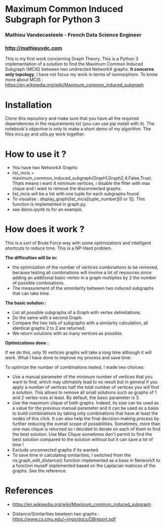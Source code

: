 # Maximum Common Induced Subgraph for Python 3
### Mathieu Vandecasteele - French Data Science Engineer
### http://mathieuvdc.com

This is my first work concerning Graph Theory.
This is a Python 3 implementation of a solution to find the Maximum Common Induced Subgraph (MCIS) between two undirected NetworkX graphs. **It concerns only topology**, I have not focus my work in terms of isomorphism.
To know more about MCIS : https://en.wikipedia.org/wiki/Maximum_common_induced_subgraph

# Installation

Clone this repository and make sure that you have all the required dependencies in the requirements.txt (you can use pip install with it). The notebook's objective is only to make a short demo of my algorithm. The files mcs.py and utils.py work together.

# How to use it ? 

* You have two NetworkX Graphs
* list_mcis = maximum_common_induced_subgraph(Graph1,Graph2,4,False,True). Thats means i want 4 minimum vertices, i disable the filter with max clique and i want to remove the disconnected graphs.
* list_mcis will be a list with one tuple for each subgraphs found.
* To visualise : display_graph(list_mcis[tuple_number][0 or 1]). This function is implemented in graph.py.
* see demo.ipynb to for an example.

# How does it work ?

This is a sort of Brute Force way with some optimizations and intelligent shortcuts to reduce time. This is a NP-Hard problem.

**The difficulties will lie in:**

* the optimization of the number of vertices combinations to be removed, because testing all combinations will involve a lot of resources since adding an additional basic vertex in a graph multiplies by 2 the number of possible combinations.
* The measurement of the simmilarity between two induced subgraphs that can take time.

**The basic solution :**
* List all possible subgraphs of a Graph with vertex delimitations.
* Do the same with a second Graph.
* Compare the two lists of subgraphs with a similarity calculation, all identical graphs 2 to 2 are returned.
* We return solutions with as many vertices as possible.

**Optimizations done :**

If we do this, only 10 vertices graphs will take a long time although it will work. What I have done to improve my process and save time:

To optimize the number of combinations tested, I made two choices:

* Use a manual parameter of the minimum number of vertices that you want to find, which may ultimately lead to no result but in general if you apply a number of vertices half the total number of vertices you will find a solution. This allows to remove all small solutions such as graphs of 1 and 2 vertex-ices at least. By default, the basic parameter is 3.
* Use the maximum clique of both graphs. Indeed, its size can be used as a value for the previous manual parameter and it can be used as a basis to build combinations by taking only combinations that have at least the nodes of this click. It can also help the final decision-making process by further reducing the overall scope of possibilities. Sometimes, more than one max clique is returned so i decided to iterate on each of them to find the best solution. Use Max Clique sometimes don't permit to find the best solution compared to the solution without but it can save a lot of time !
* Exclude unconnected graphs if its wanted.
* To save time in calculating similarities, I switched from the nx.graph_edit_distance() function implemented as a base in NetworkX to a function myself implemented based on the Laplacian matrices of the graphs. See the reference.


# References

* https://en.wikipedia.org/wiki/Maximum_common_induced_subgraph

* Distance/Similarities bewteen two graphs : https://www.cs.cmu.edu/~jingx/docs/DBreport.pdf
